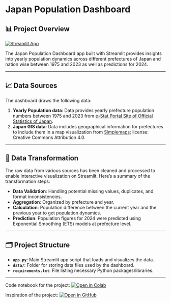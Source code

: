 # Japan Population Dashboard

## 📊 Project Overview

[![Streamlit App](https://static.streamlit.io/badges/streamlit_badge_black_white.svg)](https://japan-yearly-population-dashboard.streamlit.app/)

The Japan Population Dashboard app built with Streamlit provides insights into yearly population dynamics across different prefectures of Japan and nation wise between 1975 and 2023 as well as predictions for 2024.

---

## 📈 Data Sources

The dashboard draws the following data:
1. **Yearly Population data**: Data provides yearly prefecture population numbers between 1975 and 2023 from [e-Stat Portal Site of Official Statistics of Japan](https://dashboard.e-stat.go.jp/en/timeSeries).
2. **Japan GIS data**: Data includes geographical information for prefectures to include them in a map visualization from  [Simplemaps](https://simplemaps.com/gis/country/jp#admin1); license: Creative Commons Attribution 4.0.

---

## 🔄 Data Transformation

The raw data from various sources has been cleaned and processed to enable interactive visualization on Streamlit. Here’s a summary of the transformation steps:

- **Data Validation**: Handling potential missing values, duplicates, and format inconsistencies.
- **Aggregation**: Organized by prefecture and year.
- **Calculation**: Population difference between the current year and the previous year to get population dynamics.
- **Prediction**: Population figures for 2024 were predicted using Exponential Smoothing (ETS) models at prefecture level.

---

## 🗂️ Project Structure

- **`app.py`**: Main Streamlit app script that loads and visualizes the data.
- **`data/`**: Folder for storing data files used by the dashboard.
- **`requirements.txt`**: File listing necessary Python packages/libraries.

---

Code notebook for the project: [![Open in Colab](https://colab.research.google.com/assets/colab-badge.svg)](https://colab.research.google.com/drive/1-jcfI9QZlUJ0wEnR7H_hWE-cjK9gc5Qb?usp=sharing)

Inspiration of the project: [![Open in GitHub](https://img.shields.io/badge/Open%20in-GitHub-24292F?style=flat&logo=github)](https://github.com/dataprofessor/population-dashboard?tab=readme-ov-file)
